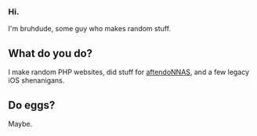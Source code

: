 ### Hi.
I'm bruhdude, some guy who makes random stuff.
## What do you do?
I make random PHP websites, did stuff for [aftendoNNAS](https://github.com/Aftendo/aftendoNNAS), and a few legacy iOS shenanigans.
## Do eggs?
Maybe.
